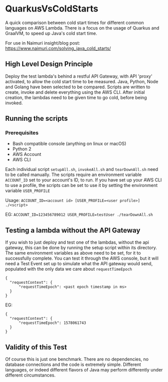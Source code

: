 # QuarkusVsColdStarts
A quick comparison between cold start times for different common languages on AWS Lambda. There is a focus on the usage of Quarkus and GraalVM, to speed up Java's cold start time.

For use in Naimuri insight/blog post:
https://www.naimuri.com/solving_java_cold_starts/

## High Level Design Principle
Deploy the test lambda's behind a restful API Gateway, with API 'proxy' activated, to allow the cold start time to be measured. Java, Python, Node and Golang have been selected to be compared. Scripts are written to create, invoke and delete everything using the AWS CLI. After initial creation, the lambdas need to be given time to go cold, before being invoked.

## Running the scripts
### Prerequisites
* Bash compatible console (anything on linux or macOS)
* Python 2
* AWS Account
* AWS CLI

Each individual script `setupAll.sh`, `invokeAll.sh` and `tearDownAll.sh` need to be called manually. The scripts require an environment variable `ACCOUNT_ID` set to your account's ID, to run. If you have set up your AWS CLI to use a profile, the scripts can be set to use it by setting the environment variable `USER_PROFILE`

Usage: `ACCOUNT_ID=<account id> [USER_PROFILE=<user profile>] ./<script>`

EG: `ACCOUNT_ID=123456789012 USER_PROFILE=testUser ./tearDownAll.sh`

## Testing a lambda without the API Gateway
If you wish to just deploy and test one of the lambdas, without the api gateway, this can be done by running the setup script within its directory. The same environment variables as above need to be set, for it to successfully complete. You can test it through the AWS console, but it will need a Test Event set up to simulate what the API gateway would send, populated with the only data we care about `requestTimeEpoch`
```
{
  "requestContext": {
      "requestTimeEpoch": <past epoch timestamp in ms>
  }
}
```
EG:
```
{
  "requestContext": {
      "requestTimeEpoch": 1578061743
  }
}
```

## Validity of this Test
Of course this is just one benchmark. There are no dependencies, no database connections and the code is extremely simple. Different languages, or indeed different flavors of Java may perform differently under different circumstances.
